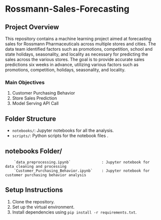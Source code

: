 # Rossmann-Sales-Forecasting

## Project Overview

This repository contains a machine learning project aimed at forecasting sales for Rossmann Pharmaceuticals across multiple stores and cities. The data team identified factors such as promotions, competition, school and state holidays, seasonality, and locality as necessary for predicting the sales across the various stores. The goal is to provide accurate sales predictions six weeks in advance, utilizing various factors such as promotions, competition, holidays, seasonality, and locality.

### Main Objectives

1. Customer Purchasing Behavior
2. Store Sales Prediction
3. Model Serving API Call

## Folder Structure

- `notebooks/`: Jupyter notebooks for all the analysis.
- `scripts/`: Python scripts for the notebook files .

## notebooks Folder/

```
    `data_preprocessing.ipynb`              : Jupyter notebook for data cleaning and processing 
    `Customer_Purchasing_Behavior.ipynb`    : Jupyter notebook for customer purchasing behavior analysis 

```

## Setup Instructions

1. Clone the repository.
2. Set up the virtual environment.
3. Install dependencies using `pip install -r requirements.txt`.